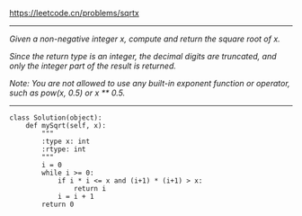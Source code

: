 https://leetcode.cn/problems/sqrtx
***
*Given a non-negative integer x, compute and return the square root of x.*

*Since the return type is an integer, the decimal digits are truncated, and only the integer part of the result is returned.*

*Note: You are not allowed to use any built-in exponent function or operator, such as pow(x, 0.5) or x ** 0.5.*
***
```
class Solution(object):
    def mySqrt(self, x):
        """
        :type x: int
        :rtype: int
        """
        i = 0
        while i >= 0:
            if i * i <= x and (i+1) * (i+1) > x:
                return i
            i = i + 1
        return 0

